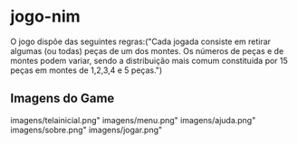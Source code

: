 # jogo-nim

O jogo dispõe das seguintes regras:("Cada jogada consiste em retirar algumas (ou todas) peças de um dos montes. Os números de peças e de montes podem variar, sendo a distribuição mais comum constituida por 15 peças em montes de 1,2,3,4 e 5 peças.")


## Imagens do Game
imagens/telainicial.png"
imagens/menu.png"
imagens/ajuda.png"
imagens/sobre.png"
imagens/jogar.png"

